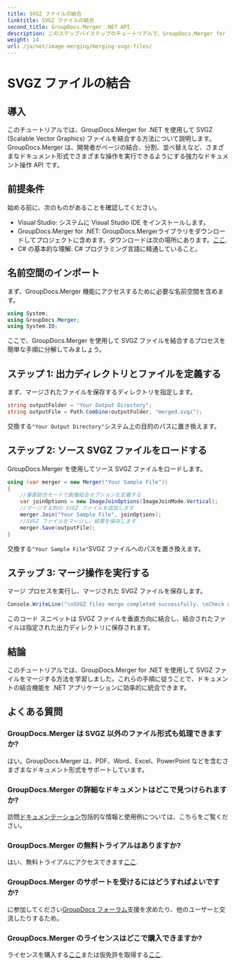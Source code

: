 ```yaml
---
title: SVGZ ファイルの結合
linktitle: SVGZ ファイルの結合
second_title: GroupDocs.Merger .NET API
description: このステップバイステップのチュートリアルで、GroupDocs.Merger for .NET を使用して SVGZ ファイルを結合する方法を学びます。ドキュメント操作スキルを強化します。
weight: 14
url: /ja/net/image-merging/merging-svgz-files/
---
```


# SVGZ ファイルの結合

## 導入
このチュートリアルでは、GroupDocs.Merger for .NET を使用して SVGZ (Scalable Vector Graphics) ファイルを結合する方法について説明します。GroupDocs.Merger は、開発者がページの結合、分割、並べ替えなど、さまざまなドキュメント形式でさまざまな操作を実行できるようにする強力なドキュメント操作 API です。
## 前提条件
始める前に、次のものがあることを確認してください。
- Visual Studio: システムに Visual Studio IDE をインストールします。
-  GroupDocs.Merger for .NET: GroupDocs.Mergerライブラリをダウンロードしてプロジェクトに含めます。ダウンロードは次の場所にあります。[ここ](https://releases.groupdocs.com/merger/net/).
- C# の基本的な理解: C# プログラミング言語に精通していること。

## 名前空間のインポート
まず、GroupDocs.Merger 機能にアクセスするために必要な名前空間を含めます。
```csharp
using System; 
using GroupDocs.Merger;
using System.IO;
```

ここで、GroupDocs.Merger を使用して SVGZ ファイルを結合するプロセスを簡単な手順に分解してみましょう。
## ステップ 1: 出力ディレクトリとファイルを定義する
まず、マージされたファイルを保存するディレクトリを指定します。
```csharp
string outputFolder = "Your Output Directory";
string outputFile = Path.Combine(outputFolder, "merged.svgz");
```
交換する`"Your Output Directory"`システム上の目的のパスに置き換えます。
## ステップ 2: ソース SVGZ ファイルをロードする
GroupDocs.Merger を使用してソース SVGZ ファイルをロードします。
```csharp
using (var merger = new Merger("Your Sample File"))
{
    //垂直結合モードで画像結合オプションを定義する
    var joinOptions = new ImageJoinOptions(ImageJoinMode.Vertical);
    //マージする別の SVGZ ファイルを追加します
    merger.Join("Your Sample File", joinOptions);
    //SVGZ ファイルをマージし、結果を保存します
    merger.Save(outputFile);
}
```
交換する`"Your Sample File"`SVGZ ファイルへのパスを置き換えます。
## ステップ 3: マージ操作を実行する
マージ プロセスを実行し、マージされた SVGZ ファイルを保存します。
```csharp
Console.WriteLine("\nSVGZ files merge completed successfully. \nCheck output in {0}", outputFolder);
```
このコード スニペットは SVGZ ファイルを垂直方向に結合し、結合されたファイルは指定された出力ディレクトリに保存されます。

## 結論
このチュートリアルでは、GroupDocs.Merger for .NET を使用して SVGZ ファイルをマージする方法を学習しました。これらの手順に従うことで、ドキュメントの結合機能を .NET アプリケーションに効率的に統合できます。

## よくある質問
### GroupDocs.Merger は SVGZ 以外のファイル形式も処理できますか?
はい。GroupDocs.Merger は、PDF、Word、Excel、PowerPoint などを含むさまざまなドキュメント形式をサポートしています。
### GroupDocs.Merger の詳細なドキュメントはどこで見つけられますか?
訪問[ドキュメンテーション](https://tutorials.groupdocs.com/merger/net/)包括的な情報と使用例については、こちらをご覧ください。
### GroupDocs.Merger の無料トライアルはありますか?
はい、無料トライアルにアクセスできます[ここ](https://releases.groupdocs.com/).
### GroupDocs.Merger のサポートを受けるにはどうすればよいですか?
に参加してください[GroupDocs フォーラム](https://forum.groupdocs.com/c/merger/32)支援を求めたり、他のユーザーと交流したりするため。
### GroupDocs.Merger のライセンスはどこで購入できますか?
ライセンスを購入する[ここ](https://purchase.groupdocs.com/buy)または仮免許を取得する[ここ](https://purchase.groupdocs.com/temporary-license/).